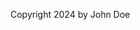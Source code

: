 [metadata:title]:- "Publication"
[metadata:beforeToc]:- "true"
[metadata:excludeFromToc]:- "true"

Copyright 2024 by John Doe
